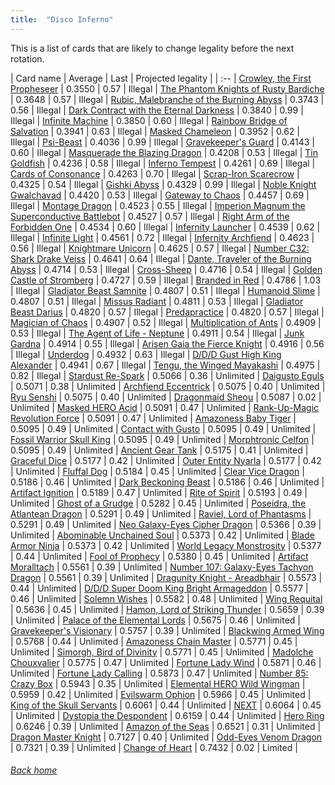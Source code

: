 ```yaml
---
title:  "Disco Inferno"
---
```


This is a list of cards that are likely to change legality before the next rotation.

| Card name | Average | Last | Projected legality |
| :-- |
[Crowley, the First Propheseer](https://db.ygoprodeck.com/card/?search=Crowley,%20the%20First%20Propheseer) | 0.3550 | 0.57 | Illegal |
[The Phantom Knights of Rusty Bardiche](https://db.ygoprodeck.com/card/?search=The%20Phantom%20Knights%20of%20Rusty%20Bardiche) | 0.3648 | 0.57 | Illegal |
[Rubic, Malebranche of the Burning Abyss](https://db.ygoprodeck.com/card/?search=Rubic,%20Malebranche%20of%20the%20Burning%20Abyss) | 0.3743 | 0.56 | Illegal |
[Dark Contract with the Eternal Darkness](https://db.ygoprodeck.com/card/?search=Dark%20Contract%20with%20the%20Eternal%20Darkness) | 0.3840 | 0.99 | Illegal |
[Infinite Machine](https://db.ygoprodeck.com/card/?search=Infinite%20Machine) | 0.3850 | 0.60 | Illegal |
[Rainbow Bridge of Salvation](https://db.ygoprodeck.com/card/?search=Rainbow%20Bridge%20of%20Salvation) | 0.3941 | 0.63 | Illegal |
[Masked Chameleon](https://db.ygoprodeck.com/card/?search=Masked%20Chameleon) | 0.3952 | 0.62 | Illegal |
[Psi-Beast](https://db.ygoprodeck.com/card/?search=Psi-Beast) | 0.4036 | 0.99 | Illegal |
[Gravekeeper's Guard](https://db.ygoprodeck.com/card/?search=Gravekeeper's%20Guard) | 0.4143 | 0.60 | Illegal |
[Masquerade the Blazing Dragon](https://db.ygoprodeck.com/card/?search=Masquerade%20the%20Blazing%20Dragon) | 0.4208 | 0.53 | Illegal |
[Tin Goldfish](https://db.ygoprodeck.com/card/?search=Tin%20Goldfish) | 0.4236 | 0.58 | Illegal |
[Inferno Tempest](https://db.ygoprodeck.com/card/?search=Inferno%20Tempest) | 0.4261 | 0.69 | Illegal |
[Cards of Consonance](https://db.ygoprodeck.com/card/?search=Cards%20of%20Consonance) | 0.4263 | 0.70 | Illegal |
[Scrap-Iron Scarecrow](https://db.ygoprodeck.com/card/?search=Scrap-Iron%20Scarecrow) | 0.4325 | 0.54 | Illegal |
[Gishki Abyss](https://db.ygoprodeck.com/card/?search=Gishki%20Abyss) | 0.4329 | 0.99 | Illegal |
[Noble Knight Gwalchavad](https://db.ygoprodeck.com/card/?search=Noble%20Knight%20Gwalchavad) | 0.4420 | 0.53 | Illegal |
[Gateway to Chaos](https://db.ygoprodeck.com/card/?search=Gateway%20to%20Chaos) | 0.4457 | 0.69 | Illegal |
[Montage Dragon](https://db.ygoprodeck.com/card/?search=Montage%20Dragon) | 0.4523 | 0.55 | Illegal |
[Imperion Magnum the Superconductive Battlebot](https://db.ygoprodeck.com/card/?search=Imperion%20Magnum%20the%20Superconductive%20Battlebot) | 0.4527 | 0.57 | Illegal |
[Right Arm of the Forbidden One](https://db.ygoprodeck.com/card/?search=Right%20Arm%20of%20the%20Forbidden%20One) | 0.4534 | 0.60 | Illegal |
[Infernity Launcher](https://db.ygoprodeck.com/card/?search=Infernity%20Launcher) | 0.4539 | 0.62 | Illegal |
[Infinite Light](https://db.ygoprodeck.com/card/?search=Infinite%20Light) | 0.4561 | 0.72 | Illegal |
[Infernity Archfiend](https://db.ygoprodeck.com/card/?search=Infernity%20Archfiend) | 0.4623 | 0.56 | Illegal |
[Knightmare Unicorn](https://db.ygoprodeck.com/card/?search=Knightmare%20Unicorn) | 0.4625 | 0.57 | Illegal |
[Number C32: Shark Drake Veiss](https://db.ygoprodeck.com/card/?search=Number%20C32:%20Shark%20Drake%20Veiss) | 0.4641 | 0.64 | Illegal |
[Dante, Traveler of the Burning Abyss](https://db.ygoprodeck.com/card/?search=Dante,%20Traveler%20of%20the%20Burning%20Abyss) | 0.4714 | 0.53 | Illegal |
[Cross-Sheep](https://db.ygoprodeck.com/card/?search=Cross-Sheep) | 0.4716 | 0.54 | Illegal |
[Golden Castle of Stromberg](https://db.ygoprodeck.com/card/?search=Golden%20Castle%20of%20Stromberg) | 0.4727 | 0.59 | Illegal |
[Branded in Red](https://db.ygoprodeck.com/card/?search=Branded%20in%20Red) | 0.4786 | 1.03 | Illegal |
[Gladiator Beast Samnite](https://db.ygoprodeck.com/card/?search=Gladiator%20Beast%20Samnite) | 0.4807 | 0.51 | Illegal |
[Humanoid Slime](https://db.ygoprodeck.com/card/?search=Humanoid%20Slime) | 0.4807 | 0.51 | Illegal |
[Missus Radiant](https://db.ygoprodeck.com/card/?search=Missus%20Radiant) | 0.4811 | 0.53 | Illegal |
[Gladiator Beast Darius](https://db.ygoprodeck.com/card/?search=Gladiator%20Beast%20Darius) | 0.4820 | 0.57 | Illegal |
[Predapractice](https://db.ygoprodeck.com/card/?search=Predapractice) | 0.4820 | 0.57 | Illegal |
[Magician of Chaos](https://db.ygoprodeck.com/card/?search=Magician%20of%20Chaos) | 0.4907 | 0.52 | Illegal |
[Multiplication of Ants](https://db.ygoprodeck.com/card/?search=Multiplication%20of%20Ants) | 0.4909 | 0.53 | Illegal |
[The Agent of Life - Neptune](https://db.ygoprodeck.com/card/?search=The%20Agent%20of%20Life%20-%20Neptune) | 0.4911 | 0.54 | Illegal |
[Junk Gardna](https://db.ygoprodeck.com/card/?search=Junk%20Gardna) | 0.4914 | 0.55 | Illegal |
[Arisen Gaia the Fierce Knight](https://db.ygoprodeck.com/card/?search=Arisen%20Gaia%20the%20Fierce%20Knight) | 0.4916 | 0.56 | Illegal |
[Underdog](https://db.ygoprodeck.com/card/?search=Underdog) | 0.4932 | 0.63 | Illegal |
[D/D/D Gust High King Alexander](https://db.ygoprodeck.com/card/?search=D/D/D%20Gust%20High%20King%20Alexander) | 0.4941 | 0.67 | Illegal |
[Tengu, the Winged Mayakashi](https://db.ygoprodeck.com/card/?search=Tengu,%20the%20Winged%20Mayakashi) | 0.4975 | 0.82 | Illegal |
[Stardust Re-Spark](https://db.ygoprodeck.com/card/?search=Stardust%20Re-Spark) | 0.5066 | 0.36 | Unlimited |
[Daigusto Eguls](https://db.ygoprodeck.com/card/?search=Daigusto%20Eguls) | 0.5071 | 0.38 | Unlimited |
[Archfiend Eccentrick](https://db.ygoprodeck.com/card/?search=Archfiend%20Eccentrick) | 0.5075 | 0.40 | Unlimited |
[Ryu Senshi](https://db.ygoprodeck.com/card/?search=Ryu%20Senshi) | 0.5075 | 0.40 | Unlimited |
[Dragonmaid Sheou](https://db.ygoprodeck.com/card/?search=Dragonmaid%20Sheou) | 0.5087 | 0.02 | Unlimited |
[Masked HERO Acid](https://db.ygoprodeck.com/card/?search=Masked%20HERO%20Acid) | 0.5091 | 0.47 | Unlimited |
[Rank-Up-Magic Revolution Force](https://db.ygoprodeck.com/card/?search=Rank-Up-Magic%20Revolution%20Force) | 0.5091 | 0.47 | Unlimited |
[Amazoness Baby Tiger](https://db.ygoprodeck.com/card/?search=Amazoness%20Baby%20Tiger) | 0.5095 | 0.49 | Unlimited |
[Contact with Gusto](https://db.ygoprodeck.com/card/?search=Contact%20with%20Gusto) | 0.5095 | 0.49 | Unlimited |
[Fossil Warrior Skull King](https://db.ygoprodeck.com/card/?search=Fossil%20Warrior%20Skull%20King) | 0.5095 | 0.49 | Unlimited |
[Morphtronic Celfon](https://db.ygoprodeck.com/card/?search=Morphtronic%20Celfon) | 0.5095 | 0.49 | Unlimited |
[Ancient Gear Tank](https://db.ygoprodeck.com/card/?search=Ancient%20Gear%20Tank) | 0.5175 | 0.41 | Unlimited |
[Graceful Dice](https://db.ygoprodeck.com/card/?search=Graceful%20Dice) | 0.5177 | 0.42 | Unlimited |
[Outer Entity Nyarla](https://db.ygoprodeck.com/card/?search=Outer%20Entity%20Nyarla) | 0.5177 | 0.42 | Unlimited |
[Fluffal Dog](https://db.ygoprodeck.com/card/?search=Fluffal%20Dog) | 0.5184 | 0.45 | Unlimited |
[Clear Vice Dragon](https://db.ygoprodeck.com/card/?search=Clear%20Vice%20Dragon) | 0.5186 | 0.46 | Unlimited |
[Dark Beckoning Beast](https://db.ygoprodeck.com/card/?search=Dark%20Beckoning%20Beast) | 0.5186 | 0.46 | Unlimited |
[Artifact Ignition](https://db.ygoprodeck.com/card/?search=Artifact%20Ignition) | 0.5189 | 0.47 | Unlimited |
[Rite of Spirit](https://db.ygoprodeck.com/card/?search=Rite%20of%20Spirit) | 0.5193 | 0.49 | Unlimited |
[Ghost of a Grudge](https://db.ygoprodeck.com/card/?search=Ghost%20of%20a%20Grudge) | 0.5282 | 0.45 | Unlimited |
[Poseidra, the Atlantean Dragon](https://db.ygoprodeck.com/card/?search=Poseidra,%20the%20Atlantean%20Dragon) | 0.5291 | 0.49 | Unlimited |
[Raviel, Lord of Phantasms](https://db.ygoprodeck.com/card/?search=Raviel,%20Lord%20of%20Phantasms) | 0.5291 | 0.49 | Unlimited |
[Neo Galaxy-Eyes Cipher Dragon](https://db.ygoprodeck.com/card/?search=Neo%20Galaxy-Eyes%20Cipher%20Dragon) | 0.5366 | 0.39 | Unlimited |
[Abominable Unchained Soul](https://db.ygoprodeck.com/card/?search=Abominable%20Unchained%20Soul) | 0.5373 | 0.42 | Unlimited |
[Blade Armor Ninja](https://db.ygoprodeck.com/card/?search=Blade%20Armor%20Ninja) | 0.5373 | 0.42 | Unlimited |
[World Legacy Monstrosity](https://db.ygoprodeck.com/card/?search=World%20Legacy%20Monstrosity) | 0.5377 | 0.44 | Unlimited |
[Fool of Prophecy](https://db.ygoprodeck.com/card/?search=Fool%20of%20Prophecy) | 0.5380 | 0.45 | Unlimited |
[Artifact Moralltach](https://db.ygoprodeck.com/card/?search=Artifact%20Moralltach) | 0.5561 | 0.39 | Unlimited |
[Number 107: Galaxy-Eyes Tachyon Dragon](https://db.ygoprodeck.com/card/?search=Number%20107:%20Galaxy-Eyes%20Tachyon%20Dragon) | 0.5561 | 0.39 | Unlimited |
[Dragunity Knight - Areadbhair](https://db.ygoprodeck.com/card/?search=Dragunity%20Knight%20-%20Areadbhair) | 0.5573 | 0.44 | Unlimited |
[D/D/D Super Doom King Bright Armageddon](https://db.ygoprodeck.com/card/?search=D/D/D%20Super%20Doom%20King%20Bright%20Armageddon) | 0.5577 | 0.46 | Unlimited |
[Solemn Wishes](https://db.ygoprodeck.com/card/?search=Solemn%20Wishes) | 0.5582 | 0.48 | Unlimited |
[Wing Requital](https://db.ygoprodeck.com/card/?search=Wing%20Requital) | 0.5636 | 0.45 | Unlimited |
[Hamon, Lord of Striking Thunder](https://db.ygoprodeck.com/card/?search=Hamon,%20Lord%20of%20Striking%20Thunder) | 0.5659 | 0.39 | Unlimited |
[Palace of the Elemental Lords](https://db.ygoprodeck.com/card/?search=Palace%20of%20the%20Elemental%20Lords) | 0.5675 | 0.46 | Unlimited |
[Gravekeeper's Visionary](https://db.ygoprodeck.com/card/?search=Gravekeeper's%20Visionary) | 0.5757 | 0.39 | Unlimited |
[Blackwing Armed Wing](https://db.ygoprodeck.com/card/?search=Blackwing%20Armed%20Wing) | 0.5768 | 0.44 | Unlimited |
[Amazoness Chain Master](https://db.ygoprodeck.com/card/?search=Amazoness%20Chain%20Master) | 0.5771 | 0.45 | Unlimited |
[Simorgh, Bird of Divinity](https://db.ygoprodeck.com/card/?search=Simorgh,%20Bird%20of%20Divinity) | 0.5771 | 0.45 | Unlimited |
[Madolche Chouxvalier](https://db.ygoprodeck.com/card/?search=Madolche%20Chouxvalier) | 0.5775 | 0.47 | Unlimited |
[Fortune Lady Wind](https://db.ygoprodeck.com/card/?search=Fortune%20Lady%20Wind) | 0.5871 | 0.46 | Unlimited |
[Fortune Lady Calling](https://db.ygoprodeck.com/card/?search=Fortune%20Lady%20Calling) | 0.5873 | 0.47 | Unlimited |
[Number 85: Crazy Box](https://db.ygoprodeck.com/card/?search=Number%2085:%20Crazy%20Box) | 0.5943 | 0.35 | Unlimited |
[Elemental HERO Wild Wingman](https://db.ygoprodeck.com/card/?search=Elemental%20HERO%20Wild%20Wingman) | 0.5959 | 0.42 | Unlimited |
[Evilswarm Ophion](https://db.ygoprodeck.com/card/?search=Evilswarm%20Ophion) | 0.5966 | 0.45 | Unlimited |
[King of the Skull Servants](https://db.ygoprodeck.com/card/?search=King%20of%20the%20Skull%20Servants) | 0.6061 | 0.44 | Unlimited |
[NEXT](https://db.ygoprodeck.com/card/?search=NEXT) | 0.6064 | 0.45 | Unlimited |
[Dystopia the Despondent](https://db.ygoprodeck.com/card/?search=Dystopia%20the%20Despondent) | 0.6159 | 0.44 | Unlimited |
[Hero Ring](https://db.ygoprodeck.com/card/?search=Hero%20Ring) | 0.6246 | 0.39 | Unlimited |
[Amazon of the Seas](https://db.ygoprodeck.com/card/?search=Amazon%20of%20the%20Seas) | 0.6521 | 0.31 | Unlimited |
[Dragon Master Knight](https://db.ygoprodeck.com/card/?search=Dragon%20Master%20Knight) | 0.7127 | 0.40 | Unlimited |
[Odd-Eyes Venom Dragon](https://db.ygoprodeck.com/card/?search=Odd-Eyes%20Venom%20Dragon) | 0.7321 | 0.39 | Unlimited |
[Change of Heart](https://db.ygoprodeck.com/card/?search=Change%20of%20Heart) | 0.7432 | 0.02 | Limited |

###### [Back home](index)
